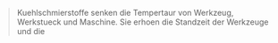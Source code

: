 > Kuehlschmierstoffe senken die Tempertaur von Werkzeug, Werkstueck und Maschine. Sie erhoen die Standzeit der Werkzeuge und die 